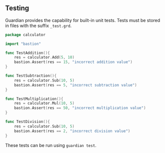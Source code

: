 ## Testing

Guardian provides the capability for built-in unit tests. Tests must be stored in files with the suffix ```_test.grd```.

```go
package calculator

import "bastion"

func TestAddition(){
    res = calculator.Add(5, 10)
    bastion.Assert(res == 15, "incorrect addition value")
}

func TestSubtraction(){
    res = calculator.Sub(10, 5)
    bastion.Assert(res == 5, "incorrect subtraction value")
}

func TestMultiplication(){
    res = calculator.Mul(10, 5)
    bastion.Assert(res == 50, "incorrect multiplication value")
}

func TestDivision(){
    res = calculator.Sub(10, 5)
    bastion.Assert(res == 2, "incorrect division value")
}
```

These tests can be run using ```guardian test```.
